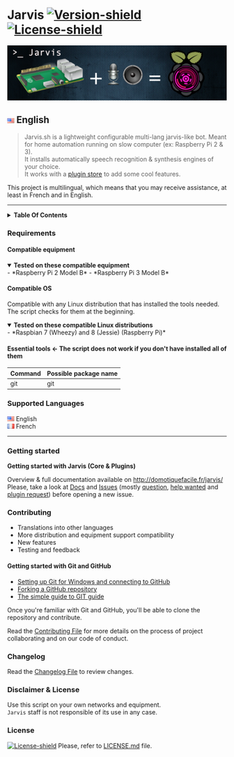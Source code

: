 # Jarvis [![Version-shield]](CHANGELOG.md) [![License-shield]](LICENSE.md)

![Banner]

## ![English][English] English
> Jarvis.sh is a lightweight configurable multi-lang jarvis-like bot.
Meant for home automation running on slow computer (ex: Raspberry Pi 2 & 3).  
It installs automatically speech recognition & synthesis engines of your choice.  
It works with a [plugin store](http://domotiquefacile.fr/jarvis/plugins) to add some cool features.

This project is multilingual, which means that you may receive assistance, at least in French and in English.

---

<details>
	<summary id="TOC"><strong>Table Of Contents</strong></summary>
- [Requirements]
 - [Compatible equipment]
 - [Compatible OS]
 - [Essential Tools]
- [Supported Languages]
- [Getting started]
- [Contributing]
- [Changelog]
- [Disclaimer & License]

</details>

### Requirements

#### Compatible equipment

<details open>
	<summary id="equipment"><strong>Tested on these compatible equipment</strong></summary>
- *Raspberry Pi 2 Model B*
- *Raspberry Pi 3 Model B*
</details>

#### Compatible OS
Compatible with any Linux distribution that has installed the tools needed. The script checks for them at the beginning.

<details open>
	<summary id="distroslinux"><strong>Tested on these compatible Linux distributions</strong></summary>
- *Raspbian 7 (Wheezy) and 8 (Jessie) (Raspberry Pi)*
</details>

#### Essential tools &#8592; The script does not work if you don't have installed all of them

 Command     | Possible package name | 
:------------|:----------------------|
 git         | git                   |
 
 
### Supported Languages

![English][English] English <br/>
![French][French] French <br/>

---

### Getting started

**Getting started with Jarvis (Core & Plugins)**

Overview & full documentation available on http://domotiquefacile.fr/jarvis/
Please, take a look at [Docs](http://domotiquefacile.fr/jarvis/content/installation) and [Issues](https://github.com/alexylem/jarvis/issues) (mostly [question](https://github.com/alexylem/jarvis/issues?utf8=%E2%9C%93&q=is%3Aissue%20label%3Aquestion%20),  [help wanted](https://github.com/alexylem/jarvis/issues?utf8=%E2%9C%93&q=is%3Aissue%20label%3A%22help%20wanted%22%20) and [plugin request](https://github.com/alexylem/jarvis/issues?q=is%3Aissue+label%3A%22plugin+request%22)) before opening a new issue.


### Contributing

- Translations into other languages
- More distribution and equipment support compatibility
- New features
- Testing and feedback

#### Getting started with Git and GitHub

 * [Setting up Git for Windows and connecting to GitHub](http://help.github.com/win-set-up-git/)
 * [Forking a GitHub repository](http://help.github.com/fork-a-repo/)
 * [The simple guide to GIT guide](http://rogerdudler.github.com/git-guide/)

Once you're familiar with Git and GitHub, you'll be able to clone the repository and contribute.

Read the [Contributing File] for more details on the process of project collaborating and on our code of conduct.

### Changelog

Read the [Changelog File] to review changes.

### Disclaimer & License

Use this script on your own networks and equipment.<br/>
`Jarvis` staff is not responsible of its use in any case.

### License

[![License-shield]](LICENSE.md) Please, refer to [LICENSE.md](https://github.com/alexylem/jarvis/blob/master/LICENSE.md) file.

<!-- Links To Images -->
[Banner]: /imgs/banners/jarvis_banner.png "Simple configurable multi-lang assistant"
[English]: /imgs/flags/us.png "English"
[French]: /imgs/flags/fr.png "French"
<!-- Links To MDs -->
[Changelog File]: CHANGELOG.md
[Contributing File]: CONTRIBUTING.md
[License File]: LICENSE.md
<!-- Badges URLs -->
[Version-shield]: https://img.shields.io/badge/version-17.04.01-blue.svg?style=flat-square&colorA=273133&colorB=0093ee "Latest version"
[License-shield]: https://img.shields.io/badge/license-MIT-blue.svg?style=flat-square&colorA=273133&colorB=bd0000 "MIT"
